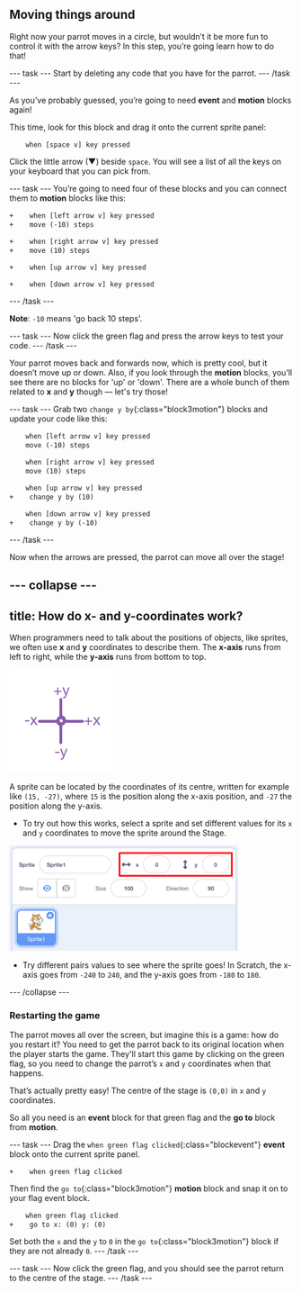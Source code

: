 ## Moving things around

Right now your parrot moves in a circle, but wouldn’t it be more fun to control it with the arrow keys? In this step, you’re going learn how to do that!

--- task --- Start by deleting any code that you have for the parrot. --- /task ---

As you’ve probably guessed, you’re going to need **event** and **motion** blocks again!


This time, look for this block and drag it onto the current sprite panel:

```blocks3
    when [space v] key pressed
```

Click the little arrow (▼) beside `space`. You will see a list of all the keys on your keyboard that you can pick from.

--- task --- You’re going to need four of these blocks and you can connect them to **motion** blocks like this:

```blocks3
+    when [left arrow v] key pressed
+    move (-10) steps
```

```blocks3
+    when [right arrow v] key pressed
+    move (10) steps
```

```blocks3
+    when [up arrow v] key pressed
```

```blocks3
+    when [down arrow v] key pressed
```
--- /task ---

**Note**: `-10` means 'go back 10 steps'.

--- task --- Now click the green flag and press the arrow keys to test your code. --- /task ---

Your parrot moves back and forwards now, which is pretty cool, but it doesn’t move up or down. Also, if you look through the **motion** blocks, you’ll see there are no blocks for 'up' or 'down'. There are a whole bunch of them related to **x** and **y** though — let's try those!

--- task --- Grab two `change y by`{:class="block3motion"} blocks and update your code like this:

```blocks3
    when [left arrow v] key pressed
    move (-10) steps
```

```blocks3
    when [right arrow v] key pressed
    move (10) steps
```

```blocks3
    when [up arrow v] key pressed
+    change y by (10)
```

```blocks3
    when [down arrow v] key pressed
+    change y by (-10)
```
--- /task ---

Now when the arrows are pressed, the parrot can move all over the stage!

--- collapse ---
---
title: How do x- and y-coordinates work?
---

When programmers need to talk about the positions of objects, like sprites, we often use **x** and **y** coordinates to describe them. The **x-axis** runs from left to right, while the **y-axis** runs from bottom to top.

![](images/moving3.png)

A sprite can be located by the coordinates of its centre, written for example like `(15, -27)`, where `15` is the position along the x-axis position, and `-27` the position along the y-axis.

+ To try out how this works, select a sprite and set different values for its `x` and `y` coordinates to move the sprite around the Stage.

![](images/xycoords.png)

+  Try different pairs values to see where the sprite goes! In Scratch, the x-axis goes from `-240` to `240`, and the y-axis goes from `-180` to `180`.

--- /collapse ---

### Restarting the game

The parrot moves all over the screen, but imagine this is a game: how do you restart it? You need to get the parrot back to its original location when the player starts the game. They'll start this game by clicking on the green flag, so you need to change the parrot’s `x` and `y` coordinates when that happens.

That’s actually pretty easy! The centre of the stage is `(0,0)` in `x` and `y` coordinates.

So all you need is an **event** block for that green flag and the **go to** block from **motion**.

--- task --- Drag the `when green flag clicked`{:class="blockevent"} **event** block onto the current sprite panel.

```blocks3
+    when green flag clicked
```

Then find the `go to`{:class="block3motion"} **motion** block and snap it on to your flag event block.

```blocks3
    when green flag clicked
+    go to x: (0) y: (0)
```

Set both the `x` and the `y` to `0` in the `go to`{:class="block3motion"} block if they are not already `0`. --- /task ---

--- task --- Now click the green flag, and you should see the parrot return to the centre of the stage. --- /task ---